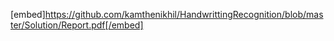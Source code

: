 [embed]https://github.com/kamthenikhil/HandwrittingRecognition/blob/master/Solution/Report.pdf[/embed]